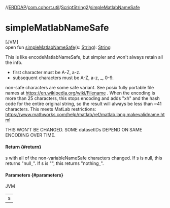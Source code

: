 //[ERDDAP](../../../index.md)/[com.cohort.util](../index.md)/[ScriptString2](index.md)/[simpleMatlabNameSafe](simple-matlab-name-safe.md)

# simpleMatlabNameSafe

[JVM]\
open fun [simpleMatlabNameSafe](simple-matlab-name-safe.md)(s: [String](https://docs.oracle.com/en/java/javase/21/docs/api/java.base/java/lang/String.html)): [String](https://docs.oracle.com/en/java/javase/21/docs/api/java.base/java/lang/String.html)

This is like encodeMatlabNameSafe, but simpler and won't always retain all the info. 

- first character must be A-Z, a-z.
- subsequent characters must be A-Z, a-z, _, 0-9.

 non-safe characters are some safe variant.  See posix fully portable file names at https://en.wikipedia.org/wiki/Filename .  When the encoding is more than 25 characters, this stops encoding and adds &quot;xh&quot; and the hash code for the entire original string, so the result will always be less than ~41 characters.  This meets MatLab restrictions: https://www.mathworks.com/help/matlab/ref/matlab.lang.makevalidname.html 

THIS WON'T BE CHANGED. SOME datasetIDs DEPEND ON SAME ENCODING OVER TIME.

#### Return {#return}

s with all of the non-variableNameSafe characters changed. If s is null, this returns &quot;null_&quot;. If s is &quot;&quot;, this returns &quot;nothing_&quot;.

#### Parameters {#parameters}

JVM

| |
|---|
| s |